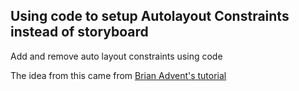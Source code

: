 ## Using code to setup Autolayout Constraints instead of storyboard

Add and remove auto layout constraints using code

The idea from this came from [Brian Advent's tutorial][1]

[1]: https://www.youtube.com/watch?v=6EEMofQG93I
